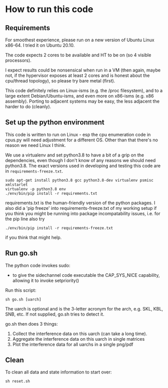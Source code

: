 # How to run this code

## Requirements

For smoothest experience, please run on a new version of
Ubuntu Linux x86-64. I tried it on Ubuntu 20.10.

The code expects 2 cores to be available and HT to be on (so 4
visible processors).

I expect results could be nonsensical when run in a VM (then again,
maybe not, if the hypervisor exposes at least 2 cores and is honest
about the cpu/thread topology), so please try bare metal (first).

This code definitely relies on Linux-isms (e.g. the /proc filesystem),
and to a large extent Debian/Ubuntu-isms, and even more on x86-isms (e.g.
x86 assembly). Porting to adjacent systems may be easy, the less adjacent
the harder to do (cleanly).

## Set up the python environment

This code is written to run on Linux - esp the cpu enumeration code in
cpus.py will need adjustment for a different OS. Other than that there's
no reason we need Linux I think.

We use a virtualenv and set python3.8 to have a bit of a grip on the
dependencies, even though I don't know of any reasons we should need
python3.8. The exact versions used in developing and testing this code
are in `requirements-freeze.txt`.

```
sudo apt-get install python3.8 gcc python3.8-dev virtualenv psmisc xmlstarlet
virtualenv -p python3.8 env
./env/bin/pip install -r requirements.txt
```

requirements.txt is the human-friendly version of the python packages. I also did
a 'pip freeze' into requirements-freeze.txt of my working setup if you think you might be running into
package incompatability issues, i.e. for the pip line also try
```
./env/bin/pip install -r requirements-freeze.txt
```
if you think that might help.

## Run go.sh

The python code invokes sudo:
  - to give the sidechannel code executable the CAP_SYS_NICE capability,
    allowing it to invoke setpriority()

Run this script:
```
sh go.sh [uarch]
```
The uarch is optional and is the 3-letter acronym for the arch, e.g. SKL, KBL,
SNB, etc. If not supplied, go.sh tries to detect it.

go.sh then does 3 things:
  1. Collect the interference data on this uarch (can take a long time).
  2. Aggregate the interference data on this uarch in single matrices
  3. Plot the interference data for all uarchs in a single png/pdf

## Clean

To clean all data and state information to start over:

```
sh reset.sh
```

